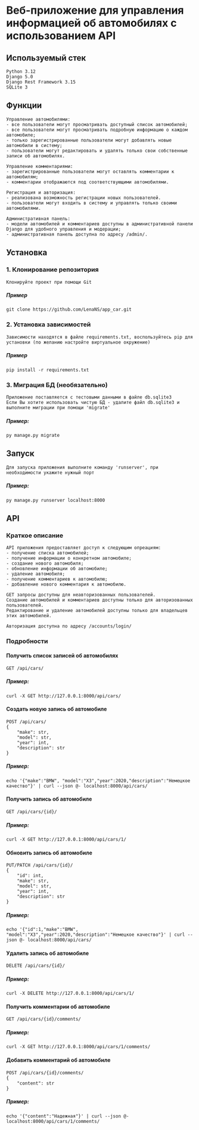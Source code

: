 # Веб-приложение для управления информацией об автомобилях с использованием API
## Используемый стек
```
Python 3.12
Django 5.0
Django Rest Framework 3.15
SQLite 3
```
## Функции
```
Управление автомобилями:
- все пользователи могут просматривать доступный список автомобилей;
- все пользователи могут просматривать подробную информацию о каждом автомобиле;
- только зарегистрированные пользователи могут добавлять новые автомобили в систему;
- пользователи могут редактировать и удалять только свои собственные записи об автомобилях.

Управление комментариями:
- зарегистрированные пользователи могут оставлять комментарии к автомобилям;
- комментарии отображаются под соответствующими автомобилями.

Регистрация и авторизация:
- реализована возможность регистрации новых пользователей.
- пользователи могут входить в систему и управлять только своими автомобилями.

Административная панель:
- модели автомобилей и комментариев доступны в административной панели Django для удобного управления и модерации;
- административная панель доступна по адресу /admin/.
```
## Установка
### 1. Клонирование репозитория
```
Клонируйте проект при помощи Git
```
##### Пример
```
git clone https://github.com/LenaNS/app_car.git
```
### 2. Установка зависимостей
```
Зависимости находятся в файле requirements.txt, воспользуйтесь pip для установки (по желанию настройте виртуальное окружение)
```
##### Пример
```
pip install -r requirements.txt
```
### 3. Миграция БД (необязательно)
```
Приложение поставляется с тестовыми данными в файле db.sqlite3
Если Вы хотите использовать чистую БД - удалите файл db.sqlite3 и выполните миграции при помощи 'migrate'
```
##### Пример:
```
py manage.py migrate
```
## Запуск
```
Для запуска приложения выполните команду 'runserver', при необходимости укажите нужный порт
```
##### Пример:
```
py manage.py runserver localhost:8000
```
## API
### Краткое описание
```
API приложения предоставляет доступ к следующим опреациям:
- получение списка автомобилей;
- получение информации о конкретном автомобиле;
- создание нового автомобиля;
- обновление информации об автомобиле;
- удаление автомобиля;
- получение комментариев к автомобилю;
- добавление нового комментария к автомобилю.

GET запросы доступны для неавторизованных пользователей.
Создание автомобилей и комментариев доступны только для авторизованных пользователей.
Редактирование и удаление автомобилей доступны только для владельцев этих автомобилей.

Авторизация доступна по адресу /accounts/login/
```
### Подробности
#### Получить список записей об автомобилях
```
GET /api/cars/
```
##### Пример:
```
curl -X GET http://127.0.0.1:8000/api/cars/
```
#### Создать новую запись об автомобиле
```
POST /api/cars/
{
    "make": str,
    "model": str,
    "year": int,
    "description": str
}
```
##### Пример:
```
echo '{"make":"BMW", "model":"X3","year":2020,"description":"Немецкое качество"}' | curl --json @- localhost:8000/api/cars/
```
#### Получить запись об автомобиле
```
GET /api/cars/{id}/
```
##### Пример:
```
curl -X GET http://127.0.0.1:8000/api/cars/1/
```
#### Обновить запись об автомобиле
```
PUT/PATCH /api/cars/{id}/
{
    "id": int,
    "make": str,
    "model": str,
    "year": int,
    "description": str
}
```
##### Пример:
```
echo '{"id":1,"make":"BMW", "model":"X3","year":2020,"description":"Немецкое качество"}' | curl --json @- localhost:8000/api/cars/
```
#### Удалить запись об автомобиле
```
DELETE /api/cars/{id}/
```
##### Пример:
```
curl -X DELETE http://127.0.0.1:8000/api/cars/1/
```
#### Получить комментарии об автомобиле
```
GET /api/cars/{id}/comments/
```
##### Пример:
```
curl -X GET http://127.0.0.1:8000/api/cars/1/comments/
```
#### Добавить комментарий об автомобиле
```
POST /api/cars/{id}/comments/
{
    "content": str
}
```
##### Пример:
```
echo '{"content":"Надежная"}' | curl --json @- localhost:8000/api/cars/1/comments/
```